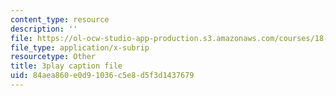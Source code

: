 ```yaml
---
content_type: resource
description: ''
file: https://ol-ocw-studio-app-production.s3.amazonaws.com/courses/18-01sc-single-variable-calculus-fall-2010/84aea860e0d91036c5e8d5f3d1437679_owkMzpN8WDc.srt
file_type: application/x-subrip
resourcetype: Other
title: 3play caption file
uid: 84aea860-e0d9-1036-c5e8-d5f3d1437679
---
```

